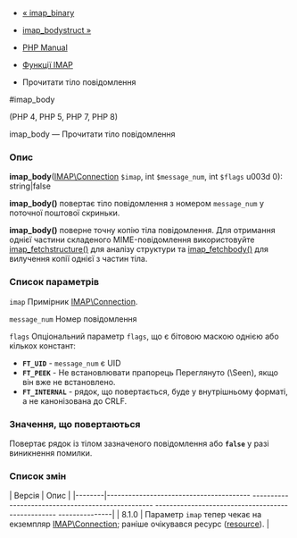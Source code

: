 - [« imap_binary](function.imap-binary.md)
- [imap_bodystruct »](function.imap-bodystruct.md)

- [PHP Manual](index.md)
- [Функції IMAP](ref.imap.md)
- Прочитати тіло повідомлення

#imap_body

(PHP 4, PHP 5, PHP 7, PHP 8)

imap_body — Прочитати тіло повідомлення

### Опис

**imap_body**([IMAP\Connection](class.imap-connection.md) `$imap`, int
`$message_num`, int `$flags` u003d 0): string\|false

**imap_body()** повертає тіло повідомлення з номером `message_num` у
поточної поштової скриньки.

**imap_body()** поверне точну копію тіла повідомлення. Для отримання однієї
частини складеного MIME-повідомлення використовуйте
[imap_fetchstructure()](function.imap-fetchstructure.md) для аналізу
структури та [imap_fetchbody()](function.imap-fetchbody.md) для
вилучення копії однієї з частин тіла.

### Список параметрів

`imap`
Примірник [IMAP\Connection](class.imap-connection.md).

`message_num`
Номер повідомлення

`flags`
Опціональний параметр `flags`, що є бітовою маскою однією або
кількох констант:

- **`FT_UID`** - `message_num` є UID
- **`FT_PEEK`** - Не встановлювати прапорець Переглянуто (\Seen), якщо він
вже не встановлено.
- **`FT_INTERNAL`** - рядок, що повертається, буде у внутрішньому
форматі, а не канонізована до CRLF.

### Значення, що повертаються

Повертає рядок із тілом зазначеного повідомлення або **`false`** у разі
виникнення помилки.

### Список змін

| Версія | Опис |
|--------|---------------------------------------- -------------------------------------------------- -------------------------------------------------- ---------------|
| 8.1.0 | Параметр `imap` тепер чекає на екземпляр [IMAP\Connection](class.imap-connection.md); раніше очікувався ресурс ([resource](language.types.resource.md)). |
